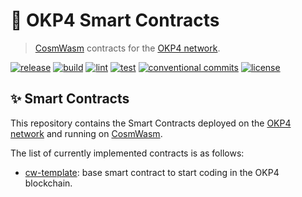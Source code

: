 # 📜 OKP4 Smart Contracts

> [CosmWasm](https://cosmwasm.com) contracts for the [OKP4 network](http://okp4.network).

[![release](https://img.shields.io/github/v/release/okp4/contracts?style=for-the-badge)](https://github.com/okp4/contracts/releases)
[![build](https://img.shields.io/github/workflow/status/okp4/contracts/Build?label=build&style=for-the-badge)](https://github.com/okp4/contracts/actions/workflows/build.yml)
[![lint](https://img.shields.io/github/workflow/status/okp4/contracts/Lint?label=lint&style=for-the-badge)](https://github.com/okp4/contracts/actions/workflows/lint.yml)
[![test](https://img.shields.io/github/workflow/status/okp4/contracts/Test?label=test&style=for-the-badge)](https://github.com/okp4/contracts/actions/workflows/test.yml)
[![conventional commits](https://img.shields.io/badge/Conventional%20Commits-1.0.0-yellow.svg?style=for-the-badge)](https://conventionalcommits.org)
[![license](https://img.shields.io/badge/License-BSD_3--Clause-blue.svg?style=for-the-badge)](https://opensource.org/licenses/BSD-3-Clause)

## ✨ Smart Contracts

This repository contains the Smart Contracts deployed on the [OKP4 network](http://okp4.network) and running on [CosmWasm](https://cosmwasm.com).

The list of currently implemented contracts is as follows:

- [cw-template](./contracts/cw-template/README.md): base smart contract to start coding in the OKP4 blockchain.
